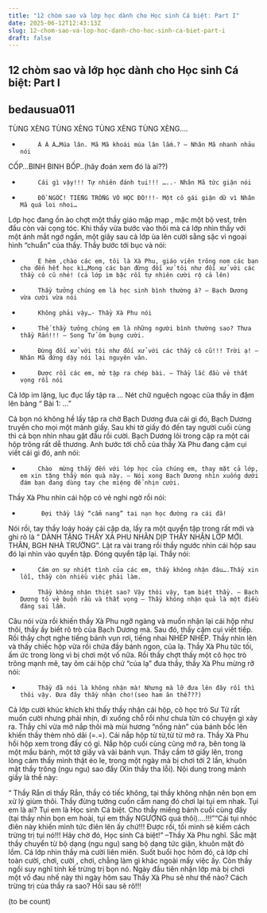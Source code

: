 ```yaml
---
title: "12 chòm sao và lớp học dành cho Học sinh Cá biệt: Part I"
date: 2025-06-12T12:43:13Z
slug: 12-chom-sao-va-lop-hoc-danh-cho-hoc-sinh-ca-biet-part-i
draft: false
---
```


## 12 chòm sao và lớp học dành cho Học sinh Cá biệt: Part I

## bedausua011

TÙNG XÈNG TÙNG XÈNG TÙNG XÈNG TÙNG XÈNG….
-          Á Á Á…Múa lân. Mã Mã khoái múa lân lắm.? – Nhân Mã nhanh nhảu nói
CỐP…BINH BINH BỐP..(hãy đoán xem đó là ai??)
-          Cái gì vậy!!! Tự nhiên đánh tui!!! …..- Nhân Mã tức giận nói
-          ĐỒ NGỐC! TIẾNG TRỐNG VÔ HỌC ĐÓ!!!- Một cô gái giận dữ vì Nhân Mã quá loi nhoi…
Lớp học đang ồn ào chợt một thầy giáo mập mạp , mặc một bộ vest, trên đầu còn vài cọng tóc. Khi thầy vừa bước vào thôi mà cả lớp nhìn thầy với một ánh mắt ngớ ngẩn, một giây sau cả lớp ùa lên cười sằng sặc vì ngoại hình “chuẩn” của thầy. Thầy bước tới bục và nói:
-          E hèm ,chào các em, tôi là Xà Phu, giáo viên trông nom các bạn cho đến hết học kì…Mong các bạn đừng đối xử tôi như đối xử với các thầy cô cũ nhé! (cả lớp im bặc rồi tự nhiên cười rộ cả lên)

-          Thầy tưởng chúng em là học sinh bình thường á? – Bạch Dương vừa cười vừa nói
-          Không phải vậy…- Thầy Xà Phu nói
-          Thế thầy tưởng chúng em là những người bình thường sao? Thưa thầy Rắn!!! – Song Tử ôm bụng cười.
-          Đừng đối xử với tôi như đối xử với các thầy cô cũ!!! Trời ạ! – Nhân Mã đứng dậy nói lại nguyên văn.
-          Được rồi các em, mở tập ra chép bài. – Thầy lắc đầu vẻ thất vọng rồi nói
Cả lớp im lặng, lục đục lấy tập ra …
Nét chữ nguệch ngoạc của thầy in đậm lên bảng “ Bài 1: …”
 
Cả bọn nó không hề lấy tập ra chờ Bạch Dương đưa cái gì đó, Bạch Dương truyền cho mọi một mảnh giấy. Sau khi tờ giấy đó đến tay người cuối cùng thì cả bọn nhìn nhau gật đầu rồi cười. Bạch Dương lôi trong cặp ra một cái hộp trông rất dễ thương. Anh bước tới chỗ của thầy Xà Phu đang cặm cụi viết cái gì đó, anh nói:
-          Chào  mừng thầy đến với lớp học của chúng em, thay mặt cả lớp, em xin tặng thầy món quà này. – Nói xong Bạch Dương nhìn xuống dưới đám bạn đang dùng tay che miệng để nhịn cười. 
Thầy Xà Phu nhìn cái hộp có vẻ nghi ngờ rồi nói:
-           Đợi thầy lấy “cẩm nang” tai nạn học đường ra cái đã!
Nói rồi, tay thầy loáy hoáy cái cặp da, lấy ra một quyển tập trong rất mới và ghi rõ là “ DÀNH TẶNG THẦY XÀ PHU NHÂN DỊP THẦY NHẬN LỚP MỚI. THÂN, BGH NHÀ TRƯỜNG”. Lật ra vài trang rồi thầy ngước nhìn cái hộp sau đó lại nhìn vào quyển tập. Đóng quyển tập lại. Thầy nói:
-          Cám ơn sự nhiệt tình của các em, thầy không nhận đâu….Thầy xin lỗi, thầy còn nhiều việc phải làm.
-          Thầy không nhận thiệt sao? Vậy thôi vậy, tạm biệt thầy. – Bạch Dương tỏ vẻ buồn rầu và thất vọng – Thầy không nhận quả là một điều đáng sai lầm.
 
Câu nói vừa rồi khiến thầy Xà Phu ngỡ ngàng và muốn nhận lại cái hộp như thôi, thầy ấy biết rõ trò của Bạch Dương mà. Sau đó, thấy cặm cụi viết tiếp.  Rồi thầy chợt nghe tiếng bánh vụn rơi, tiếng nhai NHÉP NHÉP. Thầy nhìn lên và thấy chiếc hộp vừa rồi chứa đầy bánh ngon, của lạ. Thầy Xà Phu tức tối, ấm ức trong lòng vì bị chơi một vố nữa. Rồi thầy chợt thấy một cô học trò trông mạnh mẽ, tay ôm cái hộp chứ “của lạ” đưa thầy, thầy Xà Phu mừng rỡ nói:
-          Thầy đã nói là không nhận mà! Nhưng mà lỡ đưa lên đây rồi thì thôi vậy. Đưa đây thầy nhận cho!(seo ham ăn thế???) 
 Cả lớp cười khúc khích khi thấy thầy nhận cái hộp, cô học trò Sư Tử rất muốn cười nhưng phải nhịn, đi xuống chỗ rồi như chưa từn có chuyện gì xảy ra. Thầy chỉ vừa mở nắp thôi mà mùi hương “nồng nàn” của bánh bốc lên khiến thầy thèm nhỏ dãi (=.=). Cái nắp hộp từ từ,từ từ mở ra. Thầy Xà Phu hồi hộp xem trong đấy có gì. Nắp hộp cuối cùng cũng mở ra, bên tong là một mẩu bánh, một tờ giấy và vài bánh vụn. Thầy cầm tờ giấy lên, trong lòng cảm thấy mình thật éo le, trong một ngày mà bị chơi tới 2 lần, khuôn mặt thầy trông (ngu ngu) sao đấy (Xin thầy tha lỗi). Nội dung trong mảnh giấy là thế này:
 
“ Thầy Rắn ơi thầy Rắn, thầy có tiếc không, tại thầy không nhận nên bọn em xử lý giùm thôi. Thầy đừng tưởng cuốn cẩm nang đó chơi lại tụi em nhak. Tụi em là ai? Tụi em là Học sinh Cá biệt. Cho thầy miếng bánh cuối cùng đấy (tại thầy nhìn bọn em hoài, tụi em thấy NGƯỢNG quá thôi)….!!!”“Cái tụi nhóc điên này khiến mình tức điên lên ấy chứ!!! Được rồi, tối mình sẽ kiếm cách trừng trị tụi nó!!! Hãy chờ đó, Học sinh Cá biệt!” –Thầy Xà Phu nghĩ. Sắc mặt thầy chuyển từ bộ dạng (ngu ngu) sang bộ dạng tức giận, khuôn mặt đỏ lồm. Cá lớp nhìn thầy mà cười liên miên. Suốt buổi học hôm đó, cả lớp chỉ toàn cười, chơi, cười , chơi, chẳng làm gì khác ngoài mấy việc ấy. Còn thầy ngồi suy nghĩ tính kế trừng trị bọn nó.
Ngày đầu tiên nhận lớp mà bị chơi một vố đau nhế này thì ngày hôm sau Thầy Xà Phu sẽ như thế nào? Cách trừng trị của thầy ra sao? Hồi sau sẽ rõ!!!
 
(to be count)